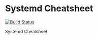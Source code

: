 Systemd Cheatsheet
==================

[![Build Status](https://github.com/ruzickap/cheatsheet-systemd/workflows/latex-build/badge.svg)](https://github.com/ruzickap/cheatsheet-systemd)

Systemd Cheatsheet

